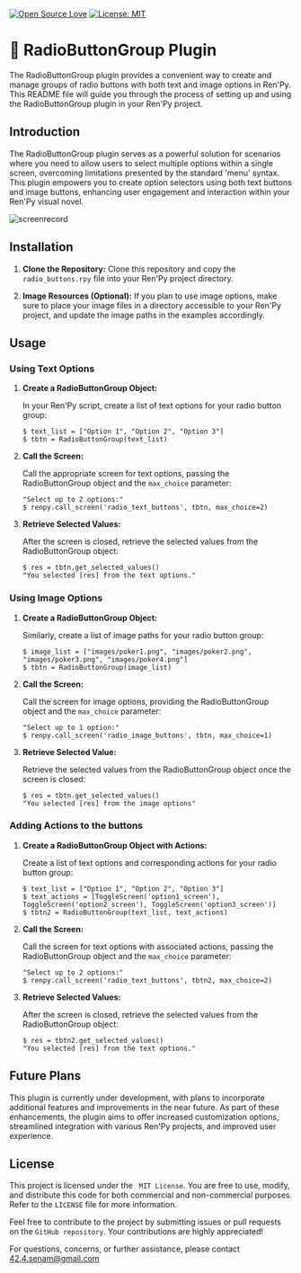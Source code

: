 [![Open Source Love](https://badges.frapsoft.com/os/v1/open-source.png?v=103)](https://github.com/ellerbrock/open-source-badges/) [![License: MIT](https://img.shields.io/badge/License-MIT-yellow.svg)](https://opensource.org/licenses/MIT)

# 🔘 RadioButtonGroup Plugin

The RadioButtonGroup plugin provides a convenient way to create and manage groups of radio buttons with both text and image options in Ren'Py. This README file will guide you through the process of setting up and using the RadioButtonGroup plugin in your Ren'Py project.

## Introduction

The RadioButtonGroup plugin serves as a powerful solution for scenarios where you need to allow users to select multiple options within a single screen, overcoming limitations presented by the standard 'menu' syntax. This plugin empowers you to create option selectors using both text buttons and image buttons, enhancing user engagement and interaction within your Ren'Py visual novel.

![screenrecord](https://github.com/Wendy-Nam/RenPy-RadioButtonGroup/assets/142412339/640033d4-a66d-4ab9-9acd-31c59bdfbe71)

## Installation

1. <b>Clone the Repository:</b>
   Clone this repository and copy the `radio_buttons.rpy` file into your Ren'Py project directory.

2. <b>Image Resources (Optional):</b>
   If you plan to use image options, make sure to place your image files in a directory accessible to your Ren'Py project, and update the image paths in the examples accordingly.

## Usage

### Using Text Options

1.  <b>Create a RadioButtonGroup Object:</b>

    In your Ren'Py script, create a list of text options for your radio button group:

    ```renpy
    $ text_list = ["Option 1", "Option 2", "Option 3"]
    $ tbtn = RadioButtonGroup(text_list)
    ```

2.  <b>Call the Screen:</b>

    Call the appropriate screen for text options, passing the RadioButtonGroup object and the `max_choice` parameter:

    ```renpy
    "Select up to 2 options:"
    $ renpy.call_screen('radio_text_buttons', tbtn, max_choice=2)
    ```

3.  <b>Retrieve Selected Values:</b>

    After the screen is closed, retrieve the selected values from the RadioButtonGroup object:

    ```renpy
    $ res = tbtn.get_selected_values()
    "You selected [res] from the text options."
    ```

### Using Image Options

1.  <b>Create a RadioButtonGroup Object:</b>

    Similarly, create a list of image paths for your radio button group:

     ```renpy
     $ image_list = ["images/poker1.png", "images/poker2.png", "images/poker3.png", "images/poker4.png"]
     $ tbtn = RadioButtonGroup(image_list)
     ```

2.  <b>Call the Screen:</b>

    Call the screen for image options, providing the RadioButtonGroup object and the `max_choice` parameter:

    ```renpy
    "Select up to 1 option:"
    $ renpy.call_screen('radio_image_buttons', tbtn, max_choice=1)
    ```

3.  <b>Retrieve Selected Value:</b>

     Retrieve the selected values from the RadioButtonGroup object once the screen is closed:

     ```renpy
     $ res = tbtn.get_selected_values()
     "You selected [res] from the image options"

     ```

### Adding Actions to the buttons

1.  <b>Create a RadioButtonGroup Object with Actions:</b>

    Create a list of text options and corresponding actions for your radio button group:

    ```renpy
    $ text_list = ["Option 1", "Option 2", "Option 3"]
    $ text_actions = [ToggleScreen('option1_screen'), ToggleScreen('option2_screen'), ToggleScreen('option3_screen')]
    $ tbtn2 = RadioButtonGroup(text_list, text_actions)
    ```

2.  <b>Call the Screen:</b>

    Call the screen for text options with associated actions, passing the RadioButtonGroup object and the `max_choice` parameter:

    ```renpy
    "Select up to 2 options:"
    $ renpy.call_screen('radio_text_buttons', tbtn2, max_choice=2)
    ```

3.  <b>Retrieve Selected Values:</b>

    After the screen is closed, retrieve the selected values from the RadioButtonGroup object:

    ```renpy
    $ res = tbtn2.get_selected_values()
    "You selected [res] from the text options."
    ```

## Future Plans

This plugin is currently under development, with plans to incorporate additional features and improvements in the near future. As part of these enhancements, the plugin aims to offer increased customization options, streamlined integration with various Ren'Py projects, and improved user experience.

## License

This project is licensed under the ` MIT License`. You are free to use, modify, and distribute this code for both commercial and non-commercial purposes. Refer to the `LICENSE` file for more information.

Feel free to contribute to the project by submitting issues or pull requests on the `GitHub repository`. Your contributions are highly appreciated!

For questions, concerns, or further assistance, please contact 42.4.senam@gmail.com
